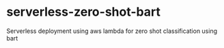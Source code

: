 # serverless-zero-shot-bart
Serverless deployment using aws lambda for zero shot classification using bart
